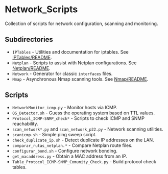 # Network_Scripts

Collection of scripts for network configuration, scanning and monitoring.

## Subdirectories

- `IPTables` - Utilities and documentation for iptables. See [IPTables/README](IPTables/README.md).
- `Netplan` - Scripts to assist with Netplan configurations. See [Netplan/README](Netplan/README.md).
- `Network` - Generator for classic `interfaces` files.
- `Nmap` - Asynchronous Nmap scanning tools. See [Nmap/README](Nmap/README.md).

## Scripts

- `NetworkMonitor_icmp.py` - Monitor hosts via ICMP.
- `OS_Detector.sh` - Guess the operating system based on TTL values.
- `Protocol_ICMP-SNMP_check*` - Scripts to check ICMP and SNMP reachability.
- `scan_network*.py` and `scan_network_p22.py` - Network scanning utilities.
- `scanicmp.sh` - Simple ping sweep script.
- `check_duplicate_ip.sh` - Detect duplicate IP addresses on the LAN.
- `comparar_rutas_netplan.*` - Compare Netplan route files.
- `configurar_bond.sh` - Configure network bonding.
- `get_macaddress.py` - Obtain a MAC address from an IP.
- `Table_Protocol_ICMP-SNMP_Comunity_Check.py` - Build protocol check tables.
